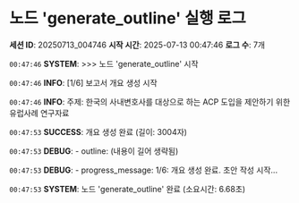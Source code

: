# 노드 'generate_outline' 실행 로그

**세션 ID**: 20250713_004746
**시작 시간**: 2025-07-13 00:47:46
**로그 수**: 7개

`00:47:46` **SYSTEM**: >>> 노드 'generate_outline' 시작

`00:47:46` **INFO**: [1/6] 보고서 개요 생성 시작

`00:47:46` **INFO**: 주제: 한국의 사내변호사를 대상으로 하는 ACP 도입을 제안하기 위한 유럽사례 연구자료

`00:47:53` **SUCCESS**: 개요 생성 완료 (길이: 3004자)

`00:47:53` **DEBUG**:   - outline: (내용이 길어 생략됨)

`00:47:53` **DEBUG**:   - progress_message: 1/6: 개요 생성 완료. 초안 작성 시작...

`00:47:53` **SYSTEM**: 노드 'generate_outline' 완료 (소요시간: 6.68초)

